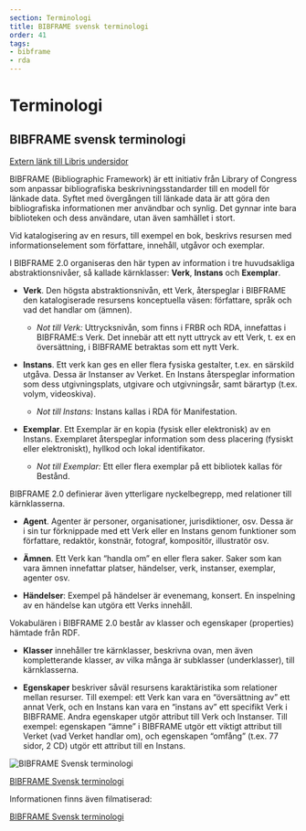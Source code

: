 ```yaml
---
section: Terminologi
title: BIBFRAME svensk terminologi
order: 41
tags:
- bibframe
- rda
---
```


# Terminologi
## BIBFRAME svensk terminologi

[Extern länk till Libris undersidor](http://www.kb.se/libris/Om-LIBRIS/Introduktion-till-nya-Libris-och-XL2/BIBFRAME-svensk-terminologi/)

BIBFRAME (Bibliographic Framework) är ett initiativ från Library of Congress som anpassar bibliografiska beskrivningsstandarder till en modell för länkade data. Syftet med övergången till länkade data är att göra den bibliografiska informationen mer användbar och synlig. Det gynnar inte bara biblioteken och dess användare, utan även samhället i stort.

Vid katalogisering av en resurs, till exempel en bok, beskrivs resursen med informationselement som författare, innehåll, utgåvor och exemplar.

I BIBFRAME 2.0 organiseras den här typen av information i tre huvudsakliga abstraktionsnivåer, så kallade kärnklasser: **Verk**, **Instans** och **Exemplar**.

* **Verk**. Den högsta abstraktionsnivån, ett Verk, återspeglar i BIBFRAME den katalogiserade resursens konceptuella väsen: författare, språk och vad det handlar om (ämnen).
   * _Not till Verk:_ Uttrycksnivån, som finns i FRBR och RDA, innefattas i BIBFRAME:s Verk. Det innebär att ett nytt uttryck av ett Verk, t. ex en översättning, i BIBFRAME betraktas som ett nytt Verk.

* **Instans**. Ett verk kan ges en eller flera fysiska gestalter, t.ex. en särskild utgåva. Dessa är Instanser av Verket. En Instans återspeglar information som dess utgivningsplats, utgivare och utgivningsår, samt bärartyp (t.ex. volym, videoskiva).
   * _Not till Instans:_ Instans kallas i RDA för Manifestation.

* **Exemplar**. Ett Exemplar är en kopia (fysisk eller elektronisk) av en Instans. Exemplaret återspeglar information som dess placering (fysiskt eller elektroniskt), hyllkod och lokal identifikator.  
   
   * _Not till Exemplar:_ Ett eller flera exemplar på ett bibliotek kallas för Bestånd.

BIBFRAME 2.0 definierar även ytterligare nyckelbegrepp, med relationer till kärnklasserna.

* **Agent**. Agenter är personer, organisationer, jurisdiktioner, osv. Dessa är i sin tur förknippade med ett Verk eller en Instans genom funktioner som författare, redaktör, konstnär, fotograf, kompositör, illustratör osv.

* **Ämnen**. Ett Verk kan “handla om” en eller flera saker. Saker som kan vara ämnen innefattar platser, händelser, verk, instanser, exemplar, agenter osv.

* **Händelser**: Exempel på händelser är evenemang, konsert. En inspelning av en händelse kan utgöra ett Verks innehåll.

Vokabulären i BIBFRAME 2.0 består av klasser och egenskaper (properties) hämtade från RDF.

* **Klasser** innehåller tre kärnklasser, beskrivna ovan, men även kompletterande klasser, av vilka många är subklasser (underklasser), till kärnklasserna.

* **Egenskaper** beskriver såväl resursens karaktäristika som relationer mellan resurser. Till exempel: ett Verk kan vara en “översättning av” ett annat Verk, och en Instans kan vara en “instans av” ett specifikt Verk i BIBFRAME. Andra egenskaper utgör attribut till Verk och Instanser. Till exempel: egenskapen “ämne” i BIBFRAME utgör ett viktigt attribut till Verket (vad Verket handlar om), och egenskapen “omfång” (t.ex. 77 sidor, 2 CD) utgör ett attribut till en Instans.

![BIBFRAME Svensk terminologi](/Bibframe_modell.png) 

[BIBFRAME Svensk terminologi]("resource:/lxlviewer/viewer/helpdocs/Bibframe_modell.png")

Informationen finns  även filmatiserad:

[BIBFRAME Svensk terminologi](https://youtu.be/LmhsXICZ0MQ)
